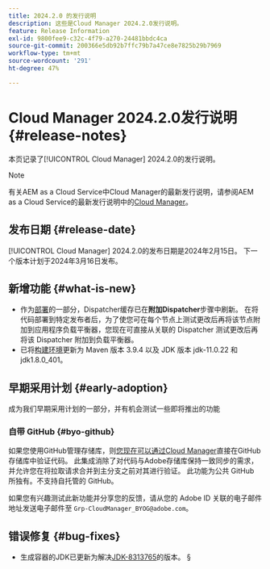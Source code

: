 ```yaml
---
title: 2024.2.0 的发行说明
description: 这些是Cloud Manager 2024.2.0发行说明。
feature: Release Information
exl-id: 9800fee9-c32c-4f79-a270-24481bbdc4ca
source-git-commit: 200366e5db92b7ffc79b7a47ce8e7825b29b7969
workflow-type: tm+mt
source-wordcount: '291'
ht-degree: 47%

---
```


# Cloud Manager 2024.2.0发行说明 {#release-notes}

本页记录了[!UICONTROL Cloud Manager] 2024.2.0的发行说明。

>[!NOTE]
>
>有关AEM as a Cloud Service中Cloud Manager的最新发行说明，请参阅AEM as a Cloud Service的最新发行说明中的[Cloud Manager](https://experienceleague.adobe.com/docs/experience-manager-cloud-service/content/implementing/using-cloud-manager/release-notes-cloud-manager/release-notes-cm-current.html)。

## 发布日期 {#release-date}

[!UICONTROL Cloud Manager] 2024.2.0的发布日期是2024年2月15日。 下一个版本计划于2024年3月16日发布。

## 新增功能 {#what-is-new}

* 作为[部署](/help/using/code-deployment.md)的一部分，Dispatcher缓存已在&#x200B;**附加Dispatcher**&#x200B;步骤中刷新。 在将代码部署到特定发布者后，为了使您可在每个节点上测试更改后再将该节点附加到应用程序负载平衡器，您现在可直接从关联的 Dispatcher 测试更改后再将该 Dispatcher 附加到负载平衡器。
* 已将[构建环境](/help/getting-started/build-environment.md)更新为 Maven 版本 3.9.4 以及 JDK 版本 jdk-11.0.22 和 jdk1.8.0_401。

## 早期采用计划 {#early-adoption}

成为我们早期采用计划的一部分，并有机会测试一些即将推出的功能

### 自带 GitHub {#byo-github}

如果您使用GitHub管理存储库，则[您现在可以通过Cloud Manager](/help/managing-code/private-repositories.md)直接在GitHub存储库中验证代码。 此集成消除了对代码与Adobe存储库保持一致同步的需求，并允许您在将拉取请求合并到主分支之前对其进行验证。 此功能为公共 GitHub 所独有。不支持自托管的 GitHub。

如果您有兴趣测试此新功能并分享您的反馈，请从您的 Adobe ID 关联的电子邮件地址发送电子邮件至 `Grp-CloudManager_BYOG@adobe.com`。

## 错误修复 {#bug-fixes}

* 生成容器的JDK已更新为解决[JDK-8313765](https://bugs.openjdk.org/browse/JDK-8313765)的版本。
§
